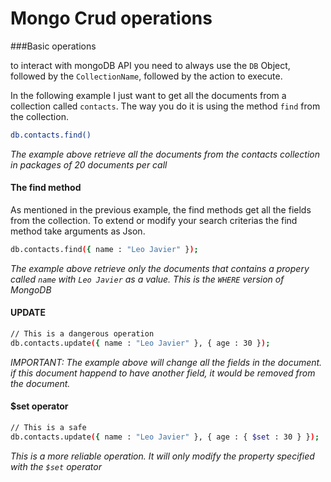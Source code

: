 
# Mongo Crud operations

###Basic operations

to interact with mongoDB API you need to always use the `DB` Object, followed by the `CollectionName`, followed by the action to execute.

In the following example I just want to get all the documents from a collection called `contacts`. The way you do it is using the method `find` from the collection.

```sh
db.contacts.find()
```
*The example above retrieve all the documents from the contacts collection in packages of 20 documents per call*

#### The find method
As mentioned in the previous example, the find methods get all the fields from the collection. To extend or modify your search criterias the find method take arguments as Json.

```sh
db.contacts.find({ name : "Leo Javier" });
```
*The example above retrieve only the documents that contains a propery called `name` with `Leo Javier` as a value. This is the `WHERE` version of MongoDB*



#### UPDATE

```sh
// This is a dangerous operation
db.contacts.update({ name : "Leo Javier" }, { age : 30 });
```
*IMPORTANT: The example above will change all the fields in the document. if this document happend to have another field, it would be removed from the document.*

#### $set operator
```sh
// This is a safe
db.contacts.update({ name : "Leo Javier" }, { age : { $set : 30 } });
```
*This is a more reliable operation. It will only modify the property specified with the `$set` operator*
